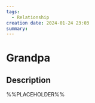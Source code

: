 ```yaml
---
tags:
  - Relationship
creation date: 2024-01-24 23:03
summary:
---
```

# Grandpa

## Description

%%PLACEHOLDER%%
